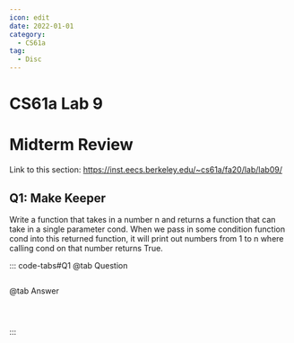 ```yaml
---
icon: edit
date: 2022-01-01
category:
  - CS61a
tag:
  - Disc
---
```


# CS61a Lab 9
# Midterm Review
Link to this section: <https://inst.eecs.berkeley.edu/~cs61a/fa20/lab/lab09/>
## Q1: Make Keeper
Write a function that takes in a number n and returns a function that can take in a single parameter cond. When we pass in some condition function cond into this returned function, it will print out numbers from 1 to n where calling cond on that number returns True.


::: code-tabs#Q1
@tab Question
```

```

@tab Answer
```



```
:::

